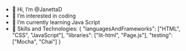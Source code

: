 - 👋 Hi, I’m @JanettaD
- 👀 I’m interested in coding 
- 🌱 I’m currently learning Java Script
- 🌱 Skills and Technologies:
  {
  "languagesAndFrameworks": ["HTML", "CSS", "JavaScript"],
  "libraries": ["lit-html", "Page.js"],
  "testing": ["Mocha", "Chai"]
}


